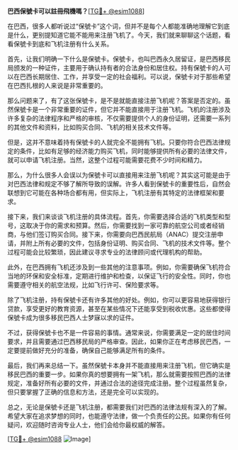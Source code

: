 **巴西保號卡可以註冊飛機嗎？**[[TG💪+ @esim1088](https://t.me/s/esim1088)]

在巴西，很多人都听说过“保號卡”这个词，但并不是每个人都能准确地理解它到底是什么，更别提知道它能不能用来注册飞机了。今天，我们就来聊聊这个话题，看看保號卡到底和飞机注册有什么关系。

首先，让我们明确一下什么是保號卡。保號卡，也叫巴西永久居留证，是巴西移民局颁发的一种证件，主要用于确认持有者的合法身份和居住权。持有保號卡的人可以在巴西长期居住、工作，并享受一定的社会福利。可以说，保號卡对于那些希望在巴西扎根的人来说是非常重要的。

那么问题来了，有了这张保號卡，是不是就能直接注册飞机呢？答案是否定的。虽然保號卡是一个非常重要的证件，但它并不能直接用于注册飞机。飞机的注册涉及许多复杂的法律程序和严格的审核，不仅需要提供个人的身份证明，还需要一系列的其他文件和资料，比如购买合同、飞机的相关技术文件等。

但是，这并不意味着持有保號卡的人就完全不能拥有飞机。只要你符合巴西法律规定的条件，比如有足够的经济能力购买飞机，同时能够提供所有必要的法律文件，就可以申请飞机注册。当然，这整个过程可能需要花费不少时间和精力。

那么，为什么很多人会误以为保號卡可以直接用来注册飞机呢？其实这可能是由于对巴西法律和规定不够了解所导致的误解。许多人看到保號卡的重要性后，自然会联想到它可能在各种场合都有用，但实际上，飞机注册有其特定的法律框架和要求。

接下来，我们来谈谈飞机注册的具体流程。首先，你需要选择合适的飞机类型和型号，这取决于你的需求和预算。然后，你需要找到一家可靠的航空公司或者经销商，与他们签订购买合同。接下来，你需要向巴西民航局（ANAC）提交注册申请，并附上所有必要的文件，包括身份证明、购买合同、飞机的技术文件等。整个过程可能会比较繁琐，因此建议寻求专业的法律顾问或代理机构的帮助。

此外，在巴西拥有飞机还涉及到一些其他的注意事项。例如，你需要确保飞机符合当地的环保和安全标准，定期进行维护和检查，以保证飞行的安全性。同时，你也需要遵守相关的航空法规，比如飞行许可、保险要求等。

除了飞机注册，持有保號卡还有许多其他的好处。例如，你可以更容易地获得银行贷款，享受更好的教育资源，甚至在某些情况下还能享受到税收优惠。这些都使得保號卡成为很多移民巴西人士梦寐以求的证件。

不过，获得保號卡也不是一件容易的事情。通常来说，你需要满足一定的居住时间要求，并且需要通过巴西移民局的严格审查。因此，如果你正在考虑移民巴西，一定要提前做好充分的准备，确保自己能够满足所有的条件。

最后，我们再来总结一下。虽然保號卡本身并不能直接用来注册飞机，但它确实是移民巴西的重要一步。如果你真的想要拥有一架飞机，那么就需要按照巴西的法律规定，准备好所有必要的文件，并通过合法的途径完成注册。整个过程虽然复杂，但只要掌握了正确的信息和方法，还是完全可以实现的。

总之，无论是保號卡还是飞机注册，都需要我们对巴西的法律法规有深入的了解。希望大家在追求梦想的同时，也能遵守法律，做一个负责任的公民。如果你有任何疑问，欢迎随时咨询专业人士，他们会给你最权威的解答。

[[TG💪+ @esim1088](https://t.me/s/esim1088) ![Image](https://i.postimg.cc/4NQfJmqS/Snipaste-2025-05-13-00-14-12.png)]